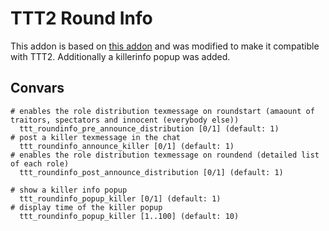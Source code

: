 # TTT2 Round Info

This addon is based on [this addon](https://steamcommunity.com/sharedfiles/filedetails/?id=656662924) and was modified to make it compatible with TTT2. Additionally a killerinfo popup was added.

## Convars

```
# enables the role distribution texmessage on roundstart (amaount of traitors, spectators and innocent (everybody else))
  ttt_roundinfo_pre_announce_distribution [0/1] (default: 1)
# post a killer texmessage in the chat
  ttt_roundinfo_announce_killer [0/1] (default: 1)
# enables the role distribution texmessage on roundend (detailed list of each role)
  ttt_roundinfo_post_announce_distribution [0/1] (default: 1)

# show a killer info popup
  ttt_roundinfo_popup_killer [0/1] (default: 1)
# display time of the killer popup
  ttt_roundinfo_popup_killer [1..100] (default: 10)
```